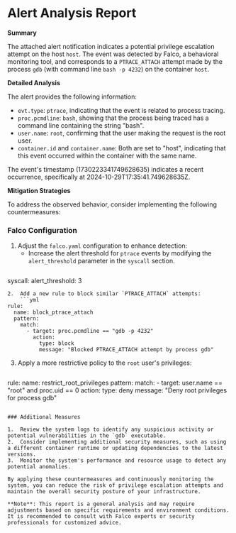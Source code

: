 **Alert Analysis Report**
==========================

**Summary**

The attached alert notification indicates a potential privilege escalation attempt on the host `host`. The event was detected by Falco, a behavioral monitoring tool, and corresponds to a `PTRACE_ATTACH` attempt made by the process `gdb` (with command line `bash -p 4232`) on the container `host`.

**Detailed Analysis**

The alert provides the following information:

*   `evt.type`: `ptrace`, indicating that the event is related to process tracing.
*   `proc.pcmdline`: `bash`, showing that the process being traced has a command line containing the string "bash".
*   `user.name`: `root`, confirming that the user making the request is the root user.
*   `container.id` and `container.name`: Both are set to "host", indicating that this event occurred within the container with the same name.

The event's timestamp (1730223341749628635) indicates a recent occurrence, specifically at 2024-10-29T17:35:41.749628635Z.

**Mitigation Strategies**

To address the observed behavior, consider implementing the following countermeasures:

### Falco Configuration

1.  Adjust the `falco.yaml` configuration to enhance detection:
    *   Increase the alert threshold for `ptrace` events by modifying the `alert_threshold` parameter in the `syscall` section.
        ```yaml
syscall:
  alert_threshold: 3
```
2.  Add a new rule to block similar `PTRACE_ATTACH` attempts:
    ```yml
rule:
  name: block_ptrace_attach
  pattern:
    match:
      - target: proc.pcmdline == "gdb -p 4232"
        action:
          type: block
          message: "Blocked PTRACE_ATTACH attempt by process gdb"
```
3.  Apply a more restrictive policy to the `root` user's privileges:
    ```yml
rule:
  name: restrict_root_privileges
  pattern:
    match:
      - target: user.name == "root" and proc.uid == 0
        action:
          type: deny
          message: "Deny root privileges for process gdb"
```

### Additional Measures

1.  Review the system logs to identify any suspicious activity or potential vulnerabilities in the `gdb` executable.
2.  Consider implementing additional security measures, such as using a different container runtime or updating dependencies to the latest versions.
3.  Monitor the system's performance and resource usage to detect any potential anomalies.

By applying these countermeasures and continuously monitoring the system, you can reduce the risk of privilege escalation attempts and maintain the overall security posture of your infrastructure.

**Note**: This report is a general analysis and may require adjustments based on specific requirements and environment conditions. It is recommended to consult with Falco experts or security professionals for customized advice.